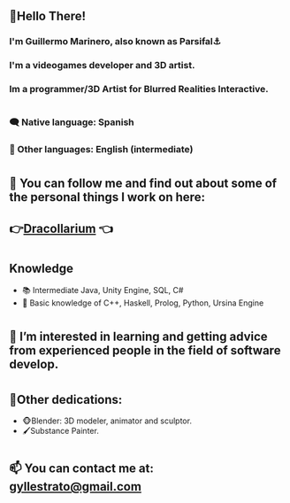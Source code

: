 ## 👋Hello There!
### I'm Guillermo Marinero, also known as Parsifal⚓
### I'm a videogames developer and 3D artist.
### Im a programmer/3D Artist for Blurred Realities Interactive.
#
### 🗨 Native language: Spanish
### 💬 Other languages: English (intermediate)
#
## 🔭 You can follow me and find out about some of the personal things I work on here:
## 👉[Dracollarium](https://www.instagram.com/dracollarium_studio/) 👈
#
 ## Knowledge
- 📚 Intermediate Java, Unity Engine, SQL, C#
- 📖 Basic knowledge of C++, Haskell, Prolog, Python, Ursina Engine
#
## 🤔 I’m interested in learning and getting advice from experienced people in the field of software develop.
#
## 💪Other dedications:
  - 🐵Blender: 3D modeler, animator and sculptor.
  - 🖌Substance Painter.
 #
## 📫 You can contact me at: gyllestrato@gmail.com

<!--
- **Parsifal308/Parsifal308** is a ✨ _special_ ✨ repository because its `README.md` (this file) appears on your GitHub profile.
- 🎬
- 👯 I’m looking to collaborate on ...
- 😄 Pronouns: ...
-->

